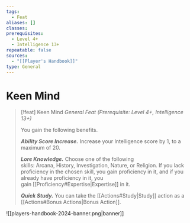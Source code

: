 ```yaml
---
tags:
  - Feat
aliases: []
classes: 
prerequisites:
  - Level 4+
  - Intelligence 13+
repeatable: false
sources:
  - "[[Player's Handbook]]"
type: General
---
```


# Keen Mind

>[!feat] Keen Mind
>_General Feat (Prerequisite: Level 4+, Intelligence 13+)_
>
>You gain the following benefits.
>
>_**Ability Score Increase.**_ Increase your Intelligence score by 1, to a maximum of 20.
>
>_**Lore Knowledge.**_ Choose one of the following skills: Arcana, History, Investigation, Nature, or Religion. If you lack proficiency in the chosen skill, you gain proficiency in it, and if you already have proficiency in it, you gain [[Proficiency#Expertise|Expertise]] in it.
>
>_**Quick Study.**_ You can take the [[Actions#Study|Study]] action as a [[Actions#Bonus Actions|Bonus Action]].
>
![[players-handbook-2024-banner.png|banner]]
